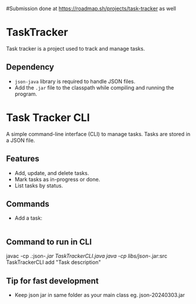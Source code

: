 #Submission done at 
https://roadmap.sh/projects/task-tracker as well

# TaskTracker
Task tracker is a project used to track and manage tasks.

## Dependency
- `json-java` library is required to handle JSON files.
- Add the `.jar` file to the classpath while compiling and running the program.

# Task Tracker CLI
A simple command-line interface (CLI) to manage tasks. Tasks are stored in a JSON file.

## Features
- Add, update, and delete tasks.
- Mark tasks as in-progress or done.
- List tasks by status.

## Commands
- Add a task:
  ```bash
## Command to run in CLI 
  javac -cp .:json-*<putYourJarVersionHere>.jar TaskTrackerCLI.java
  java -cp libs/json-*<putYourJarVersionHere>.jar:src TaskTrackerCLI add "Task description"

## Tip for fast development
- Keep json jar in same folder as your main class eg. json-20240303.jar

